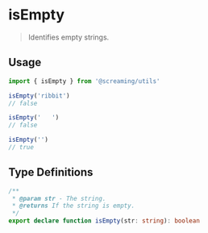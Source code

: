 # isEmpty

> Identifies empty strings.

## Usage

```ts
import { isEmpty } from '@screaming/utils'

isEmpty('ribbit')
// false

isEmpty('   ')
// false

isEmpty('')
// true
```

## Type Definitions

```ts
/**
 * @param str - The string.
 * @returns If the string is empty.
 */
export declare function isEmpty(str: string): boolean
```
